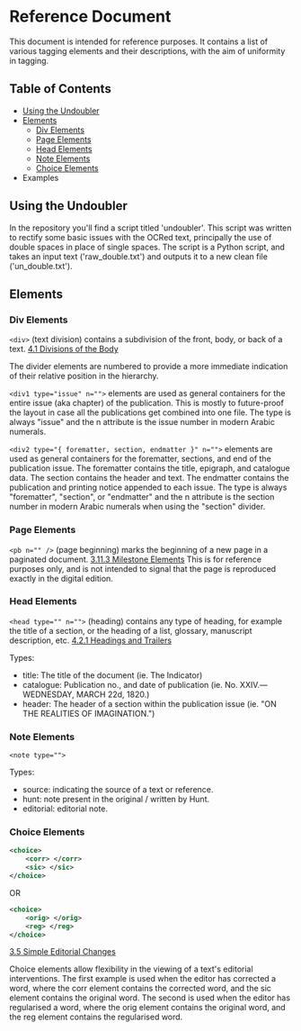 # Reference Document
This document is intended for reference purposes. It contains a list of various tagging elements and their descriptions, with the aim of uniformity in tagging.

## Table of Contents
- [Using the Undoubler](#using-the-undoubler)
- [Elements](#elements)
    - [Div Elements](#div-elements)
    - [Page Elements](#page-elements)
    - [Head Elements](#head-elements)
    - [Note Elements](#note-elements)
    - [Choice Elements](#choice-elements)
- Examples

## Using the Undoubler
In the repository you'll find a script titled 'undoubler'. This script was written to rectify some basic issues with the OCRed text, principally the use of double spaces in place of single spaces. The script is a Python script, and takes an input text ('raw_double.txt') and outputs it to a new clean file ('un_double.txt').

## Elements

### Div Elements
```<div>``` (text division) contains a subdivision of the front, body, or back of a text. [4.1 Divisions of the Body](https://www.tei-c.org/release/doc/tei-p5-doc/en/html/DS.html#DSDIV)

The divider elements are numbered to provide a more immediate indication of their relative position in the hierarchy.

```<div1 type="issue" n="">``` elements are used as general containers for the entire issue (aka chapter) of the publication. This is mostly to future-proof the layout in case all the publications get combined into one file. The type is always "issue" and the n attribute is the issue number in modern Arabic numerals.

```<div2 type="{ forematter, section, endmatter }" n="">``` elements are used as general containers for the forematter, sections, and end of the publication issue. The forematter contains the title, epigraph, and catalogue data. The section contains the header and text. The endmatter contains the publication and printing notice appended to each issue. The type is always "forematter", "section", or "endmatter" and the n attribute is the section number in modern Arabic numerals when using the "section" divider.

### Page Elements
```<pb n="" />``` (page beginning) marks the beginning of a new page in a paginated document. [3.11.3 Milestone Elements](https://www.tei-c.org/release/doc/tei-p5-doc/en/html/CO.html#CORS5) This is for reference purposes only, and is not intended to signal that the page is reproduced exactly in the digital edition.

### Head Elements
```<head type="" n="">``` (heading) contains any type of heading, for example the title of a section, or the heading of a list, glossary, manuscript description, etc. [4.2.1 Headings and Trailers](https://www.tei-c.org/release/doc/tei-p5-doc/en/html/DS.html#DSHD)

Types:
- title: The title of the document (ie. The Indicator)
- catalogue: Publication no., and date of publication (ie. No. XXIV.—WEDNESDAY, MARCH 22d, 1820.)
- header: The header of a section within the publication issue (ie. "ON THE REALITIES OF IMAGINATION.")

### Note Elements
```<note type="">```

Types:
- source: indicating the source of a text or reference.
- hunt: note present in the original / written by Hunt.
- editorial: editorial note.

### Choice Elements
```xml 
<choice>
    <corr> </corr>
    <sic> </sic>
</choice>
```

OR

```xml 
<choice>
    <orig> </orig>
    <reg> </reg>
</choice>
```
[3.5 Simple Editorial Changes](https://www.tei-c.org/release/doc/tei-p5-doc/en/html/CO.html#COED)

Choice elements allow flexibility in the viewing of a text's editorial interventions. The first example is used when the editor has corrected a word, where the corr element contains the corrected word, and the sic element contains the original word. The second is used when the editor has regularised a word, where the orig element contains the original word, and the reg element contains the regularised word.
